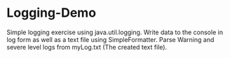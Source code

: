 # Logging-Demo
Simple logging exercise using java.util.logging.
Write data to the console in log form as well as a text file using SimpleFormatter. 
Parse Warning and severe level logs from myLog.txt (The created text file).
